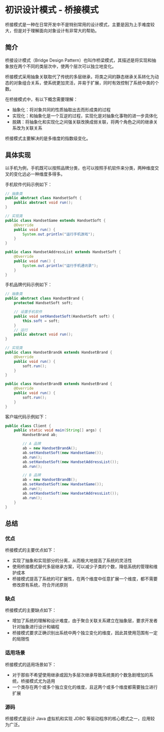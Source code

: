 # 初识设计模式 - 桥接模式


桥接模式是一种在日常开发中不是特别常用的设计模式，主要是因为上手难度较大，但是对于理解面向对象设计有非常大的帮助。

<!--more-->

## 简介

桥接设计模式（Bridge Design Pattern）也叫作桥梁模式，其描述是将实现和抽象放在两个不同的类层次中，使两个层次可以独立地变化。

桥接模式采用抽象关联取代了传统的多层继承，将类之间的静态继承关系转化为动态的对象组合关系，使系统更加灵活，并易于扩展，同时有效控制了系统中类的个数。

在桥接模式中，有以下概念需要理解：

- 抽象化：将对象共同的性质抽取出去而形成类的过程
- 实现化：和抽象化是一个互逆的过程，实现化是对抽象化事物的进一步具体化
- 脱耦：将抽象化和实现化之间强关联改换成弱关联，将两个角色之间的继承关系改为关联关系

桥接模式主要解决的是多维度的指数级变化。

## 具体实现

以手机为例，手机既可以按照品牌分类，也可以按照手机软件来分类，两种维度交叉的变化远必一种维度多得多。

手机软件代码示例如下：

```java
// 抽象类
public abstract class HandsetSoft {
    public abstract void run();
}

// 实现类
public class HandsetGame extends HandsetSoft {
    @Override
    public void run() {
        System.out.println("运行手机游戏");
    }
}

public class HandsetAddressList extends HandsetSoft {
    @Override
    public void run() {
        System.out.println("运行手机通讯录");
    }
}
```

手机品牌代码示例如下：

```java
// 抽象类
public abstract class HandsetBrand {
    protected HandsetSoft soft;

    // 设置手机软件
    public void setHandsetSoft(HandsetSoft soft) {
        this.soft = soft;
    }
    // 运行
    public abstract void run();
}

// 实现类
public class HandsetBrandA extends HandsetBrand {
    @Override
    public void run() {
        soft.run();
    }
}

public class HandsetBrandB extends HandsetBrand {
    @Override
    public void run() {
        soft.run();
    }
}
```

客户端代码示例如下：

```java
public class Client {
    public static void main(String[] args) {
        HandsetBrand ab;

        // A 品牌
        ab = new HandsetBrandA();
        ab.setHandsetSoft(new HandsetGame());
        ab.run();
        ab.setHandsetSoft(new HandsetAddressList());
        ab.run();

        // B 品牌
        ab = new HandsetBrandB();
        ab.setHandsetSoft(new HandsetGame());
        ab.run();
        ab.setHandsetSoft(new HandsetAddressList());
        ab.run();
    }
}
```

## 总结

### 优点

桥接模式的主要优点如下：

- 实现了抽象和实现部分的分离，从而极大地提高了系统的灵活性
- 使用桥接模式替代多层继承方案，可以减少子类的个数，降低系统的管理和维护成本
- 桥接模式提高了系统的可扩展性，在两个维度中任意扩展一个维度，都不需要修改原有系统，符合开闭原则

### 缺点

桥接模式的主要缺点如下：

- 增加了系统的理解和设计难度，由于聚合关联关系建立在抽象层，要求开发者针对抽象进行设计和编程
- 桥接模式要求正确识别出系统中两个独立变化的维度，因此其使用范围有一定的局限性

### 适用场景

桥接模式的适用场景如下：

- 对于那些不希望使用继承或因为多层次继承导致系统类的个数急剧增加的系统，桥接模式尤为适用
- 一个类存在两个或多个独立变化的维度，且这两个或多个维度都需要独立进行扩展

### 源码

桥接模式是设计 Java 虚拟机和实现 JDBC 等驱动程序的核心模式之一，应用较为广泛。

